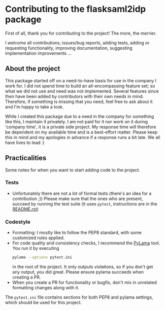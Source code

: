 # Contributing to the flasksaml2idp package

First of all, thank you for contributing to the project! The more, the merrier.

I welcome all contributions; issues/bug reports, adding tests, adding or requesting functionality, improving documentation, suggesting implementation improvements ...

## About the project

This package started off on a need-to-have basis for use in the company I work for. I did not spend time to build an all-encompassing feature set; so what we did not use and need was not implemented. Several features since then have been added by contributors with their own needs in mind. Therefore, if something is missing that you need, feel free to ask about it and I'm happy to take a look.

While I created this package due to a need in the company for something like this, I maintain it privately. I am not paid for it nor work on it during 'company time', it is a private side project. My response time will therefore be dependent on my available time and is a best-effort matter. Please keep this in mind and my apologies in advance if a response runs a bit late. We all have lives to lead :)

## Practicalities

Some notes for when you want to start adding code to the project.

### Tests

- Unfortunately there are not a lot of formal tests (there's an idea for a contribution ;)) Please make sure that the ones who are present, succeed by running the test suite (it uses `pytest`, instructions are in the [README.rst](README.rst))

### Codestyle

- Formatting: I mostly like to follow the PEP8 standard, with some customized rules applied.
- For code quality and consistency checks, I recommend the [PyLama](https://github.com/klen/pylama) tool. You run it by executing
    ```bash
    pylama --options pytest.ini
    ```
    in the root of the project. It only outputs violations, so if you don't get any output, you did great. Please ensure pylama succeeds when creating a PR.
- When you create a PR for functionality or bugfix, don't mix in unrelated formatting changes along with it.


The `pytest.ini` file contains sections for both PEP8 and pylama settings, which should be used for this project.